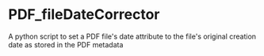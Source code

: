 # PDF_fileDateCorrector
A python script to set a PDF file's date attribute to the file's original creation date as stored in the PDF metadata
